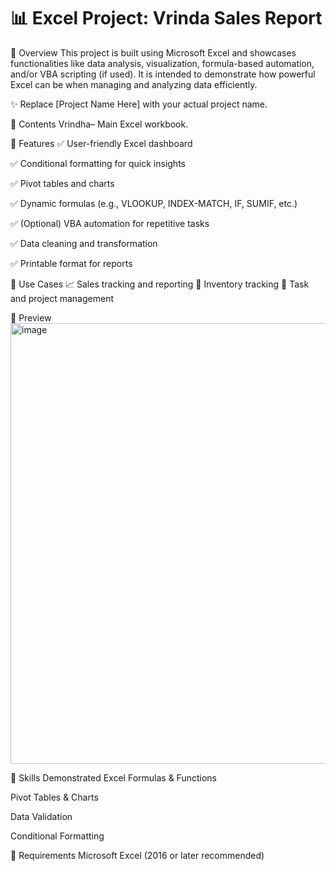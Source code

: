 # 📊 Excel Project: Vrinda Sales Report 
📝 Overview
This project is built using Microsoft Excel and showcases functionalities like data analysis, visualization, formula-based automation, and/or VBA scripting (if used). It is intended to demonstrate how powerful Excel can be when managing and analyzing data efficiently.

✨ Replace [Project Name Here] with your actual project name.

📂 Contents
Vrindha– Main Excel workbook.

🔧 Features
✅ User-friendly Excel dashboard

✅ Conditional formatting for quick insights

✅ Pivot tables and charts

✅ Dynamic formulas (e.g., VLOOKUP, INDEX-MATCH, IF, SUMIF, etc.)

✅ (Optional) VBA automation for repetitive tasks

✅ Data cleaning and transformation

✅ Printable format for reports

📌 Use Cases
📈 Sales tracking and reporting
🛒 Inventory tracking
📅 Task and project management

📸 Preview
<img width="1728" height="705" alt="image" src="https://github.com/user-attachments/assets/cb79063b-bfe8-4f0f-a8e5-5549c2d53c56" />

🧠 Skills Demonstrated
Excel Formulas & Functions

Pivot Tables & Charts

Data Validation

Conditional Formatting

📌 Requirements
Microsoft Excel (2016 or later recommended)


